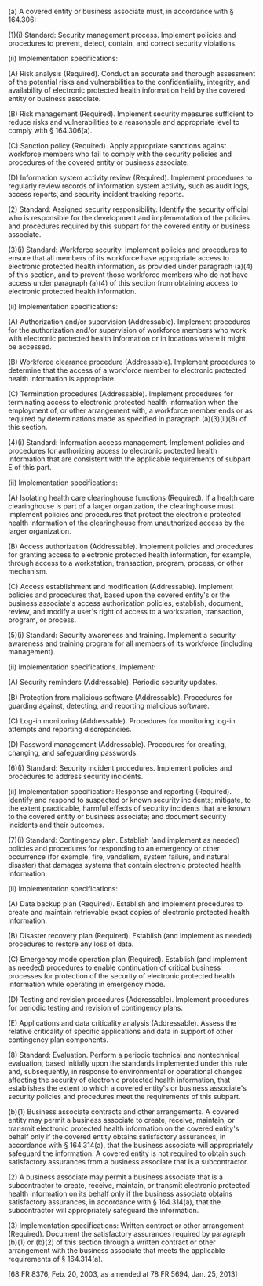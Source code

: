 (a) A covered entity or business associate must, in accordance with § 164.306:

(1)(i) Standard: Security management process. Implement policies and procedures to prevent, detect, contain, and correct security violations.

(ii) Implementation specifications:

(A) Risk analysis (Required). Conduct an accurate and thorough assessment of the potential risks and vulnerabilities to the confidentiality, integrity, and availability of electronic protected health information held by the covered entity or business associate.

(B) Risk management (Required). Implement security measures sufficient to reduce risks and vulnerabilities to a reasonable and appropriate level to comply with § 164.306(a).

&#40;C) Sanction policy (Required). Apply appropriate sanctions against workforce members who fail to comply with the security policies and procedures of the covered entity or business associate.
 
(D) Information system activity review (Required). Implement procedures to regularly review records of information system activity, such as audit logs, access reports, and security incident tracking reports.

(2) Standard: Assigned security responsibility. Identify the security official who is responsible for the development and implementation of the policies and procedures required by this subpart for the covered entity or business associate.

(3)(i) Standard: Workforce security. Implement policies and procedures to ensure that all members of its workforce have appropriate access to electronic protected health information, as provided under paragraph (a)(4) of this section, and to prevent those workforce members who do not have access under paragraph (a)(4) of this section from obtaining access to electronic protected health information.

(ii) Implementation specifications:

(A) Authorization and/or supervision (Addressable). Implement procedures for the authorization and/or supervision of workforce members who work with electronic protected health information or in locations where it might be accessed.

(B) Workforce clearance procedure (Addressable). Implement procedures to determine that the access of a workforce member to electronic protected health information is appropriate.
 
&#40;C) Termination procedures (Addressable). Implement procedures for terminating access to electronic protected health information when the employment of, or other arrangement with, a workforce member ends or as required by determinations made as specified in paragraph (a)(3)(ii)(B) of this section.

(4)(i) Standard: Information access management. Implement policies and procedures for authorizing access to electronic protected health information that are consistent with the applicable requirements of subpart E of this part.

(ii) Implementation specifications:

(A) Isolating health care clearinghouse functions (Required). If a health care clearinghouse is part of a larger organization, the clearinghouse must implement policies and procedures that protect the electronic protected health information of the clearinghouse from unauthorized access by the larger organization.

(B) Access authorization (Addressable). Implement policies and procedures for granting access to electronic protected health information, for example, through access to a workstation, transaction, program, process, or other mechanism.

&#40;C) Access establishment and modification (Addressable). Implement policies and procedures that, based upon the covered entity's or the business associate's access authorization policies, establish, document, review, and modify a user's right of access to a workstation, transaction, program, or process.

(5)(i) Standard: Security awareness and training. Implement a security awareness and training program for all members of its workforce (including management).

(ii) Implementation specifications. Implement:

(A) Security reminders (Addressable). Periodic security updates.

(B) Protection from malicious software (Addressable). Procedures for guarding against, detecting, and reporting malicious software.

&#40;C) Log-in monitoring (Addressable). Procedures for monitoring log-in attempts and reporting discrepancies.

(D) Password management (Addressable). Procedures for creating, changing, and safeguarding passwords.

(6)(i) Standard: Security incident procedures. Implement policies and procedures to address security incidents.

(ii) Implementation specification: Response and reporting (Required). Identify and respond to suspected or known security incidents; mitigate, to the extent practicable, harmful effects of security incidents that are known to the covered entity or business associate; and document security incidents and their outcomes.
 
(7)(i) Standard: Contingency plan. Establish (and implement as needed) policies and procedures for responding to an emergency or other occurrence (for example, fire, vandalism, system failure, and natural disaster) that damages systems that contain electronic protected health information.

(ii) Implementation specifications:

(A) Data backup plan (Required). Establish and implement procedures to create and maintain retrievable exact copies of electronic protected health information.

(B) Disaster recovery plan (Required). Establish (and implement as needed) procedures to restore any loss of data.

&#40;C) Emergency mode operation plan (Required). Establish (and implement as needed) procedures to enable continuation of critical business processes for protection of the security of electronic protected health information while operating in emergency mode.

(D) Testing and revision procedures (Addressable). Implement procedures for periodic testing and revision of contingency plans.

(E) Applications and data criticality analysis (Addressable). Assess the relative criticality of specific applications and data in support of other contingency plan components.

(8) Standard: Evaluation. Perform a periodic technical and nontechnical evaluation, based initially upon the standards implemented under this rule and, subsequently, in response to environmental or operational changes affecting the security of electronic protected health information, that establishes the extent to which a covered entity's or business associate's security policies and procedures meet the requirements of this subpart.

(b)(1) Business associate contracts and other arrangements. A covered entity may permit a business associate to create, receive, maintain, or transmit electronic protected health information on the covered entity's behalf only if the covered entity obtains satisfactory assurances, in accordance with § 164.314(a), that the business associate will appropriately safeguard the information. A covered entity is not required to obtain such satisfactory assurances from a business associate that is a subcontractor.

(2) A business associate may permit a business associate that is a subcontractor to create, receive, maintain, or transmit electronic protected health information on its behalf only if the business associate obtains satisfactory assurances, in accordance with § 164.314(a), that the subcontractor will appropriately safeguard the information.

(3) Implementation specifications: Written contract or other arrangement (Required). Document the satisfactory assurances required by paragraph (b)(1) or (b)(2) of this section through a written contract or other arrangement with the business associate that meets the applicable requirements of § 164.314(a).

[68 FR 8376, Feb. 20, 2003, as amended at 78 FR 5694, Jan. 25, 2013]

